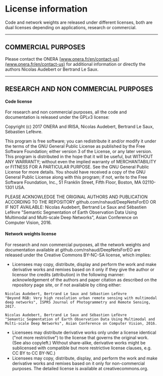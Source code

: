 # License information

Code and network weights are released under different licenses, both are dual licenses depending on applications, research or commercial.

---

## COMMERCIAL PURPOSES

Please contact the ONERA [www.onera.fr/en/contact-us](www.onera.fr/en/contact-us) for additional information or directly the authors Nicolas Audebert or Bertrand Le Saux.

---

## RESEARCH AND NON COMMERCIAL PURPOSES

#### Code license

For research and non commercial purposes, all the code and documentation is released under the GPLv3 license:

Copyright (c) 2017 ONERA and IRISA, Nicolas Audebert, Bertrand Le Saux, Sébastien Lefèvre.

This program is free software; you can redistribute it and/or modify it under the terms of the GNU General Public License as published by the Free Software Foundation; either version 3 of the License, or any later version. This program is distributed in the hope that it will be useful, but WITHOUT ANY WARRANTY; without even the implied warranty of MERCHANTABILITY or FITNESS FOR A PARTICULAR PURPOSE. See the GNU General Public License for more details. You should have received a copy of the GNU General Public License along with this program; if not, write to the Free Software Foundation, Inc., 51 Franklin Street, Fifth Floor, Boston, MA 02110-1301 USA.

PLEASE ACKNOWLEDGE THE ORIGINAL AUTHORS AND PUBLICATION ACCORDING TO THE REPOSITORY github.com/nshaud/DeepNetsForEO OR IF NOT AVAILABLE:
Nicolas Audebert, Bertrand Le Saux and Sébastien Lefèvre
"Semantic Segmentation of Earth Observation Data Using Multimodal and
Multi-scale Deep Networks", Asian Conference on Computer Vision, 2016.

#### Network weights license

For research and non commercial purposes, all the network weights and documentation available at github.com/nshaud/DeepNetsForEO are released under the Creative Commons BY-NC-SA license, which implies:
- Licensees may copy, distribute, display and perform the work and make derivative works and remixes based on it only if they give the author or licensor the credits (attribution) in the following manner: acknowledgement of the authors and paper citation as described on the repository page site, or if not available by citing either:
```
Nicolas Audebert, Bertrand Le Saux and Sébastien Lefèvre
"Beyond RGB: Very high resolution urban remote sensing with multimodal deep networks", ISPRS Journal of Photogrammetry and Remote Sensing, 2017.
```
```
Nicolas Audebert, Bertrand Le Saux and Sébastien Lefèvre
"Semantic Segmentation of Earth Observation Data Using Multimodal and Multi-scale Deep Networks", Asian Conference on Computer Vision, 2016.
```
- Licensees may distribute derivative works only under a license identical ("not more restrictive") to the license that governs the original work. (See also copyleft.) Without share-alike, derivative works might be sublicensed with compatible but more restrictive license clauses, e.g. CC BY to CC BY-NC.)
- Licensees may copy, distribute, display, and perform the work and make derivative works and remixes based on it only for non-commercial purposes.
The detailed license is available at creativecommons.org.
